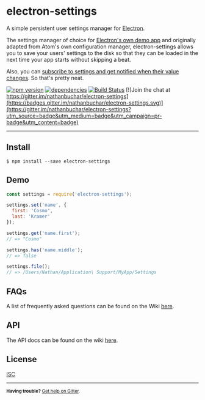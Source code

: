 electron-settings
=================

A simple persistent user settings manager for [Electron][external_electron].

The settings manager of choice for [Electron's own demo app](https://github.com/electron/electron-api-demos) and originally adapted from Atom's own configuration manager, electron-settings allows you to save your users' settings to the disk so that they can be loaded in the next time your app starts without skipping a beat.

Also, you can [subscribe to settings and get notified when their value changes][api_method_watch]. So that's pretty neat.

[![npm version](https://badge.fury.io/js/electron-settings.svg)](http://badge.fury.io/js/electron-settings)
[![dependencies](https://david-dm.org/nathanbuchar/electron-settings.svg)](https://david-dm.org/nathanbuchar/electron-settings)
[![Build Status](https://travis-ci.org/nathanbuchar/electron-settings.svg?branch=master)](https://travis-ci.org/nathanbuchar/electron-settings)
[![Join the chat at https://gitter.im/nathanbuchar/electron-settings](https://badges.gitter.im/nathanbuchar/electron-settings.svg)](https://gitter.im/nathanbuchar/electron-settings?utm_source=badge&utm_medium=badge&utm_campaign=pr-badge&utm_content=badge)



***



Install
-------

```
$ npm install --save electron-settings
```


Demo
----

```js
const settings = require('electron-settings');

settings.set('name', {
  first: 'Cosmo',
  last: 'Kramer'
});

settings.get('name.first');
// => "Cosmo"

settings.has('name.middle');
// => false

settings.file();
// => /Users/Nathan/Application\ Support/MyApp/Settings
```


FAQs
----
A list of frequently asked questions can be found on the Wiki [here][wiki_faq].


API
---

The API docs can be found on the wiki [here][wiki_api].


License
-------
[ISC][license]


***
<small>**Having trouble?** [Get help on Gitter][external_gitter].</small>






[license]: ./LICENSE.md

[Nathan Buchar]: mailto:hello@nathanbuchar.com

[section_install]: #install
[section_demo]: #demo
[section_faqs]: #faq
[section_api]: #api
[section_authors]: #authors
[section_license]: #license

[wiki_api]: ./wiki/API-documentation
[wiki_faq]: ./wiki/FAQs

[api_method_has]: ./wiki/API-documentation#has
[api_method_get]: ./wiki/API-documentation#get
[api_method_get-all]: ./wiki/API-documentation#getall
[api_method_set]: ./wiki/API-documentation#set
[api_method_set-all]: ./wiki/API-documentation#setall
[api_method_delete]: ./wiki/API-documentation#delete
[api_method_delete-all]: ./wiki/API-documentation#deleteall
[api_method_watch]: ./wiki/API-documentation#watch
[api_method_file]: ./wiki/API-documentation#file

[external_electron]: https://electron.atom.io
[external_gitter]: https://gitter.im/nathanbuchar/electron-settings
